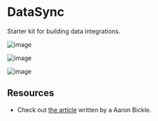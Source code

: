 # DataSync
Starter kit for building data integrations.

![image](https://user-images.githubusercontent.com/933163/61093064-5b505700-a40e-11e9-927f-ce09af6ba9a5.png)

![image](https://user-images.githubusercontent.com/933163/61093069-61dece80-a40e-11e9-98af-d4271a6644ea.png)

![image](https://user-images.githubusercontent.com/933163/61093075-67d4af80-a40e-11e9-9db8-9cef07d7eb97.png)

## Resources

- Check out [the article](https://xcentium.com/blog/2019/06/15/sitecore-spe---data-sync-extension) written by a Aaron Bickle.
